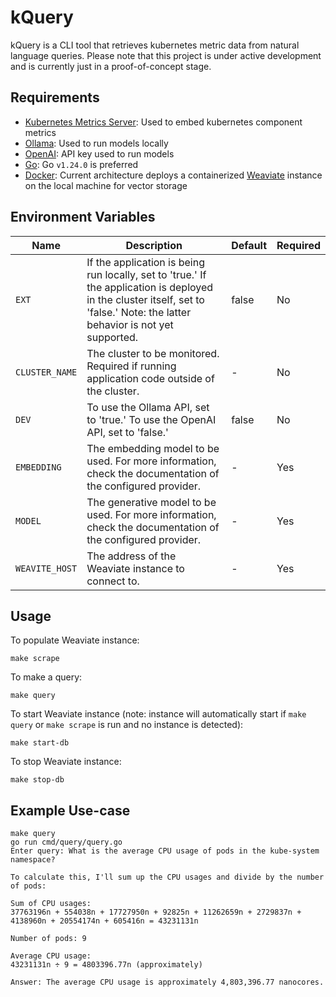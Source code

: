 # kQuery

kQuery is a CLI tool that retrieves kubernetes metric data from natural language queries. Please note that this project is under active development and is currently just in a proof-of-concept stage.

## Requirements
- [Kubernetes Metrics Server](https://github.com/kubernetes-sigs/metrics-server): Used to embed kubernetes component metrics
- [Ollama](https://ollama.com/): Used to run models locally
- [OpenAI](https://openai.com/api/): API key used to run models
- [Go](https://go.dev/doc/install): Go `v1.24.0` is preferred
- [Docker](https://docs.docker.com/): Current architecture deploys a containerized [Weaviate](https://weaviate.io/) instance on the local machine for vector storage

## Environment Variables
| Name      | Description | Default | Required
| --------- | ----------- | ------- | --------
| `EXT`  | If the application is being run locally, set to 'true.' If the application is deployed in the cluster itself, set to 'false.' Note: the latter behavior is not yet supported. | false | No |
| `CLUSTER_NAME` | The cluster to be monitored. Required if running application code outside of the cluster. | - | No |
| `DEV`    | To use the Ollama API, set to 'true.' To use the OpenAI API, set to 'false.' | false | No |
| `EMBEDDING` | The embedding model to be used. For more information, check the documentation of the configured provider. | - | Yes 
| `MODEL` | The generative model to be used. For more information, check the documentation of the configured provider. | - | Yes 
| `WEAVITE_HOST` | The address of the Weaviate instance to connect to. | - | Yes

## Usage
To populate Weaviate instance:
```
make scrape
```

To make a query:
```
make query
```

To start Weaviate instance (note: instance will automatically start if `make query` or `make scrape` is run and no instance is detected):
```
make start-db
```

To stop Weaviate instance:
```
make stop-db
```

## Example Use-case
```
make query
go run cmd/query/query.go
Enter query: What is the average CPU usage of pods in the kube-system namespace?

To calculate this, I'll sum up the CPU usages and divide by the number of pods:

Sum of CPU usages:
37763196n + 554038n + 17727950n + 92825n + 11262659n + 2729837n + 4138960n + 20554174n + 605416n = 43231131n

Number of pods: 9

Average CPU usage:
43231131n ÷ 9 = 4803396.77n (approximately)

Answer: The average CPU usage is approximately 4,803,396.77 nanocores.
```